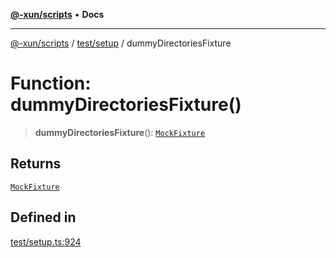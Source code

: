 [**@-xun/scripts**](../../../README.md) • **Docs**

***

[@-xun/scripts](../../../README.md) / [test/setup](../README.md) / dummyDirectoriesFixture

# Function: dummyDirectoriesFixture()

> **dummyDirectoriesFixture**(): [`MockFixture`](../interfaces/MockFixture.md)

## Returns

[`MockFixture`](../interfaces/MockFixture.md)

## Defined in

[test/setup.ts:924](https://github.com/Xunnamius/xscripts/blob/326b67f320920677552b3ade3981268ca8a3447c/test/setup.ts#L924)
